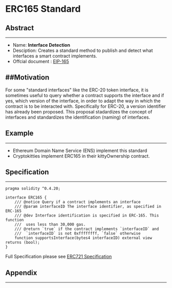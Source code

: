 # ERC165 Standard

## Abstract
---
* Name: **Interface Detection**
* Desciption: Creates a standard method to publish and detect what interfaces a smart contract implements.
*  Offcial document : [EIP-165](https://github.com/ethereum/EIPs/blob/master/EIPS/eip-165.md)


##Motivation
---
For some "standard interfaces" like the ERC-20 token interface, it is sometimes useful to query whether a contract supports the interface and if yes, which version of the interface, in order to adapt the way in which the contract is to be interacted with. Specifically for ERC-20, a version identifier has already been proposed. This proposal stadardizes the concept of interfaces and standardizes the identification (naming) of interfaces.

## Example
---
* Ethereum Domain Name Service (ENS) implement this standard
* Cryptokitties implement ERC165 in their kittyOwnership contract.

## Specification
---
```
pragma solidity ^0.4.20;

interface ERC165 {
    /// @notice Query if a contract implements an interface
    /// @param interfaceID The interface identifier, as specified in ERC-165
    /// @dev Interface identification is specified in ERC-165. This function
    ///  uses less than 30,000 gas.
    /// @return `true` if the contract implements `interfaceID` and
    ///  `interfaceID` is not 0xffffffff, `false` otherwise
    function supportsInterface(bytes4 interfaceID) external view returns (bool);
}
```
Full Specification please see [ERC721 Specification](https://github.com/ethereum/EIPs/blob/master/EIPS/eip-165.md#specification)

## Appendix
---

